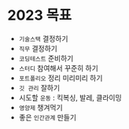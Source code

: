 # 2023 목표

- `기술스택` 결정하기
- `직무` 결정하기
- `코딩테스트` 준비하기
- `스터디` 참여해서 꾸준히 하기
- `포트폴리오` 정리 미리미리 하기
- `깃 관리` 잘하기
- 시도할 `운동` : 킥복싱, 발레, 클라이밍
- `영양제` 챙겨먹기
- 좋은 `인간관계` 만들기